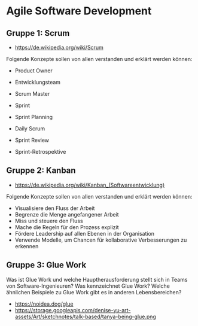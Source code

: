 # Agile Software Development



## Gruppe 1: Scrum

* https://de.wikipedia.org/wiki/Scrum

Folgende Konzepte sollen von allen verstanden und erklärt werden können:

* Product Owner
* Entwicklungsteam
* Scrum Master
* Sprint

* Sprint Planning
* Daily Scrum
* Sprint Review
* Sprint-Retrospektive

## Gruppe 2: Kanban
* https://de.wikipedia.org/wiki/Kanban_(Softwareentwicklung)

Folgende Konzepte sollen von allen verstanden und erklärt werden können:

* Visualisiere den Fluss der Arbeit
* Begrenze die Menge angefangener Arbeit 
* Miss und steuere den Fluss
* Mache die Regeln für den Prozess explizit
* Fördere Leadership auf allen Ebenen in der Organisation
* Verwende Modelle, um Chancen für kollaborative Verbesserungen zu erkennen


## Gruppe 3: Glue Work

Was ist Glue Work und welche Hauptherausforderung stellt sich in Teams von Software-Ingenieuren?
Was kennzeichnet Glue Work?
Welche ähnlichen Beispiele zu Glue Work gibt es in anderen Lebensbereichen?

* https://noidea.dog/glue
* https://storage.googleapis.com/denise-yu-art-assets/Art/sketchnotes/talk-based/tanya-being-glue.png
